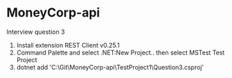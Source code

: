 # MoneyCorp-api
Interview question 3

1. Install extension REST Client v0.25.1
2. Command Palette and select .NET:New Project.. then select MSTest Test Project
3. dotnet add 'C:\Git\MoneyCorp-api\TestProject1\Question3.csproj'